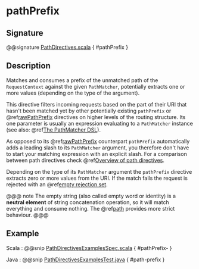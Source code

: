 # pathPrefix

## Signature

@@signature [PathDirectives.scala]($akka-http$/akka-http/src/main/scala/akka/http/scaladsl/server/directives/PathDirectives.scala) { #pathPrefix }

## Description

Matches and consumes a prefix of the unmatched path of the `RequestContext` against the given `PathMatcher`,
potentially extracts one or more values (depending on the type of the argument).

This directive filters incoming requests based on the part of their URI that hasn't been matched yet by other
potentially existing `pathPrefix` or @ref[rawPathPrefix](rawPathPrefix.md) directives on higher levels of the routing structure.
Its one parameter is usually an expression evaluating to a `PathMatcher` instance (see also: @ref[The PathMatcher DSL](../../path-matchers.md)).

As opposed to its @ref[rawPathPrefix](rawPathPrefix.md) counterpart `pathPrefix` automatically adds a leading slash to its
`PathMatcher` argument, you therefore don't have to start your matching expression with an explicit slash. For a comparison between path directives check @ref[Overview of path directives](index.md#overview-path-scala).

Depending on the type of its `PathMatcher` argument the `pathPrefix` directive extracts zero or more values from
the URI. If the match fails the request is rejected with an @ref[empty rejection set](../../rejections.md#empty-rejections).

@@@ note
The empty string (also called empty word or identity) is a **neutral element** of string concatenation operation,
so it will match everything and consume nothing. The @ref[path](path.md) provides more strict behaviour.
@@@

## Example

Scala
:  @@snip [PathDirectivesExamplesSpec.scala]($test$/scala/docs/http/scaladsl/server/directives/PathDirectivesExamplesSpec.scala) { #pathPrefix- }

Java
:  @@snip [PathDirectivesExamplesTest.java]($test$/java/docs/http/javadsl/server/directives/PathDirectivesExamplesTest.java) { #path-prefix }
